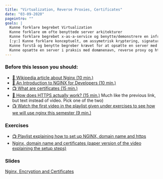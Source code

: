 ```yaml
---
title: "Virtualization, Reverse Proxies, Certificates"
date: "03-09-2020"
pageintro: ""
goals: |
  Kunne forklare begrebet Virtualization
  Kunne forklare om ofte benyttede server arkitekturer
  Kunne forklare begrebet x-as-a-service og benytte/demonstrere en infra-structure-as-a-service platform
  [:y:] Kunne forklare konceptuelt, om assymetrisk kryptering, signatures og certifikater, relateret til TLS
  Kunne forstå og benytte begreber krævet for at opsætte en server med et Domænenavn, en Reverse Proxy og SSL
  Kunne opsætte en server i praksis med domænenavn, reverse proxy og https
---
```


### Before this lesson you should:

<!--BEGIN readings ##-->

- [:book: Wikipedia article about Nginx (10 min.)](https://en.wikipedia.org/wiki/Nginx)
- [:book: An Introduction to NGINX for Developers (10 min.) ](https://www.freecodecamp.org/news/an-introduction-to-nginx-for-developers-62179b6a458f/)
- [:tv: What are certificates (15 min.)](https://www.youtube.com/watch?v=LRMBZhdFjDI&t=25s)
- [:book: How does HTTPS actually work? (15 min.)](https://robertheaton.com/2014/03/27/how-does-https-actually-work/) Much like the previous link, but text instead of video. Pick one of the two)
- [:tv: Watch the first video in the playlist given under exercises to see how we will use nginx this semester (9 min.)](https://www.youtube.com/watch?v=kttzfHdX5_0&feature=youtu.be)
  <!--END readings ##-->

### Exercises

 <!--BEGIN exercises_guides ##-->

- [:tv: Playlist explaining how to set up NGINX, domain name and https](https://www.youtube.com/playlist?list=PLDbigcKhXkiU80OZ9xuX6B5BqUH7XjjA2)
- [Nginx, domain name and certificates (paper version of the video explaining the setup steps) ](https://docs.google.com/document/d/1oGnmRWU0YVp6KD6QV7i2KKw0Co_L4xxYxNVpcuKGxCc/edit?usp=sharing)

<!--END exercises_guides ##-->

### Slides

 <!-- BEGIN slides ##-->

[Nginx, Encryption and Certificates](https://docs.google.com/presentation/d/1CG65_aAtai4S4fvVdGeEzzVfZzQwMCZV56ElCb58apc/edit?usp=sharing)

<!-- END slides ##-->
